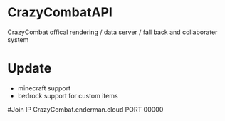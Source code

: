 # CrazyCombatAPI
CrazyCombat offical rendering / data server / fall back and collaborater system

# Update

- minecraft support
- bedrock support for custom items


#Join
IP   CrazyCombat.enderman.cloud
PORT    00000
